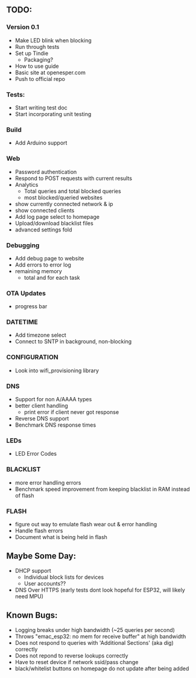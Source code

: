 ## TODO:

### Version 0.1
- Make LED blink when blocking
- Run through tests
- Set up Tindie
    - Packaging?
- How to use guide
- Basic site at openesper.com
- Push to official repo

### Tests:
- Start writing test doc
- Start incorporating unit testing
### Build
- Add Arduino support
### Web
- Password authentication
- Respond to POST requests with current results
- Analytics
    - Total queries and total blocked queries
    - most blocked/queried websites
- show currently connected network & ip
- show connected clients
- Add log page select to homepage 
- Upload/download blacklist files
- advanced settings fold
### Debugging
- Add debug page to website
- Add errors to error log
- remaining memory
    - total and for each task
### OTA Updates
- progress bar
### DATETIME
- Add timezone select
- Connect to SNTP in background, non-blocking
### CONFIGURATION
- Look into wifi_provisioning library
### DNS
- Support for non A/AAAA types
- better client handling
    - print error if client never got response
- Reverse DNS support
- Benchmark DNS response times
### LEDs
- LED Error Codes
### BLACKLIST
- more error handling errors
- Benchmark speed improvement from keeping blacklist in RAM instead of flash
### FLASH
- figure out way to emulate flash wear out & error handling
- Handle flash errors
- Document what is being held in flash

## Maybe Some Day:
- DHCP support
    - Individual block lists for devices
    - User accounts??
- DNS Over HTTPS (early tests dont look hopeful for ESP32, will likely need MPU)

## Known Bugs:
- Logging breaks under high bandwidth (~25 queries per second)
- Throws "emac_esp32: no mem for receive buffer" at high bandwidth 
- Does not respond to queries with 'Additional Sections' (aka dig) correctly
- Does not repond to reverse lookups correctly
- Have to reset device if network ssid/pass change
- black/whitelist buttons on homepage do not update after being added 
